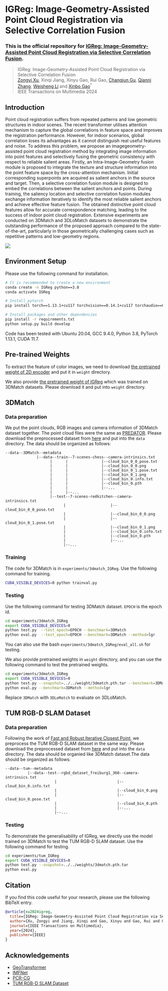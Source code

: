 # IGReg: Image-Geometry-Assisted Point Cloud Registration via Selective Correlation Fusion

### This is the official repository for  [IGReg: Image-Geometry-Assisted Point Cloud Registration via Selective Correlation Fusion](https://ieeexplore.ieee.org/abstract/document/10443547).


> IGReg: Image-Geometry-Assisted Point Cloud Registration via Selective Correlation Fusion  
> [Zongyi Xu](https://scholar.google.com.hk/citations?user=PUseiVAAAAAJ), Xinqi Jiang, Xinyu Gao, Rui Gao, [Changjun Gu](https://scholar.google.com.hk/citations?user=TepTtrQAAAAJ), [Qianni Zhang](https://scholar.google.com.hk/citations?user=XR6C9BoAAAAJ), [Weisheng Li](https://scholar.google.com.hk/citations?user=M17E3HEAAAAJ) and [Xinbo Gao](https://scholar.google.com.hk/citations?user=VZVTOOIAAAAJ)<sup>\*</sup>  
> IEEE Transactions on Multimedia 2024  

## Introduction

 Point cloud registration suffers from repeated patterns and low geometric structures in indoor scenes. The recent transformer utilises attention mechanism to capture the global correlations in feature space and improves the registration performance. However, for indoor scenarios, global correlation loses its advantages as it cannot distinguish real useful features and noise. To address this problem, we propose an imagegeometry-assisted point cloud registration method by integrating image information into point features and selectively fusing the geometric consistency with respect to reliable salient areas. Firstly, an Intra-Image-Geometry fusion module is proposed to integrate the texture and structure information into the point feature space by the cross-attention mechanism. Initial corresponding superpoints are acquired as salient anchors in the source and target. Then, a selective correlation fusion module is designed to embed the correlations between the salient anchors and points. During training, the saliency location and selective correlation fusion modules exchange information iteratively to identify the most reliable salient anchors and achieve effective feature fusion. The obtained distinctive point cloud features allow for accurate correspondence matching, leading to the success of indoor point cloud registration. Extensive experiments are conducted on 3DMatch and 3DLoMatch datasets to demonstrate the outstanding performance of the proposed approach compared to the state-of-the-art, particularly in those geometrically challenging cases such as repetitive patterns and low-geometry regions.

![](assets/pipeline.png)

## Environment Setup
Please use the following command for installation.

```bash
# It is recommended to create a new environment
conda create -n IGReg python==3.8
conda activate IGReg

# Install pytorch
pip install torch==1.13.1+cu117 torchvision==0.14.1+cu117 torchaudio==0.13.1 --extra-index-url https://download.pytorch.org/whl/cu117

# Install packages and other dependencies
pip install -r requirements.txt
python setup.py build develop
```

Code has been tested with Ubuntu 20.04, GCC 9.4.0, Python 3.8, PyTorch 1.13.1, CUDA 11.7.


## Pre-trained Weights

To extract the feature of color images, we need to download [the pretrained weight of 2D encoder](https://drive.google.com/file/d/1-HVsB60B9JkXmDAgufYEIY_12liPUWzm/view?usp=sharing) and put it in `weight` directory.

We also provide [the pretrained weight of IGReg](https://drive.google.com/file/d/1-DWb2v0mpDR9Skp6wjt_prjfrQHkzVac/view?usp=sharing) which was trained on 3DMatch datasets. Please download it and put into `weight` directory.

## 3DMatch

### Data preparation

We put the point clouds, RGB images and camera information of 3DMatch dataset together. The point cloud files were the same as [PREDATOR](https://github.com/prs-eth/OverlapPredator). Please download the preprocessed dataset from [here](https://drive.google.com/file/d/1-2kIOYYWeLHIn_mpRN0qP5iNT2uxofWF/view?usp=sharing) and put into the `data` directory. The data should be organized as follows:

```text
--data--3DMatch--metadata
              |--data--train--7-scenes-chess--camera-intrinsics.txt
                    |      |               |--cloud_bin_0_0_pose.txt
                    |      |               |--cloud_bin_0_0.png
                    |      |               |--cloud_bin_0_1.pose.txt
                    |      |               |--cloud_bin_0_1.png
                    |      |               |--cloud_bin_0.info.txt
                    |      |               |--cloud_bin_0.pth
                    |      |               |--...
                    |      |--...
                    |--test--7-scenes-redkitchen--camera-intrinsics.txt
                          |                    |--cloud_bin_0_0_pose.txt
                          |                    |--cloud_bin_0_0.png
                          |                    |--cloud_bin_0_1.pose.txt
                          |                    |--cloud_bin_0_1.png
                          |                    |--cloud_bin_0.info.txt
                          |                    |--cloud_bin_0.pth
                          |                    |--...
                          |--...
```

### Training

The code for 3DMatch is in `experiments/3dmatch_IGReg`. Use the following command for training.

```bash
CUDA_VISIBLE_DEVICES=0 python trainval.py
```

### Testing

Use the following command for testing 3DMatch dataset. `EPOCH` is the epoch id.
```bash
cd experiments/3dmatch_IGReg
export CUDA_VISIBLE_DEVICES=0
python test.py  --test_epoch=EPOCH --benchmark=3DMatch
python eval.py  --test_epoch=EPOCH --benchmark=3DMatch --method=lgr
```
You can also use the bash `experiments/3dmatch_IGReg/eval_all.sh` for testing.


We also provide pretrained weights in `weight` directory, and you can use the following command to test the pretrained weights.


```bash
cd experiments/3dmatch_IGReg
export CUDA_VISIBLE_DEVICES=0
python test.py --snapshot=../../weight/3dmatch.pth.tar --benchmark=3DMatch
python eval.py --benchmark=3DMatch --method=lgr
```

Replace `3DMatch` with `3DLoMatch` to evaluate on 3DLoMatch.

## TUM RGB-D SLAM Dataset

### Data preparation
Following the work of [Fast and Robust Iterative Closest Point](https://ieeexplore.ieee.org/abstract/document/9336308), we preprocess the TUM RGB-D SLAM dataset in the same way. Please download the preprocessed dataset from [here](https://drive.google.com/file/d/1-3DFJRKe3X2KDGuBcjp_8GT6ALzCqb9l/view?usp=sharing) and put into the `data` directory. The data should be organied like 3DMatch dataset.The data should be organized as follows:

```text
--data--tum--metadata
          |--data--test--rgbd_dataset_freiburg1_360--camera-intrinsics.txt
                      |                           |--cloud_bin_0.info.txt
                      |                           |--cloud_bin_0.png
                      |                           |--cloud_bin_0.pose.txt
                      |                           |--cloud_bin_0.pth
                      |                           |--...
                      |--...
```

### Testing
To demonstrate the generalisability of IGReg, we directly use the model trained on 3DMatch to test the TUM RGB-D SLAM dataset. Use the following command for testing.
```bash
cd experiments/tum_IGReg
export CUDA_VISIBLE_DEVICES=0
python test.py --snapshot=../../weights/3dmatch.pth.tar
python eval.py
```


## Citation
If you find this code useful for your research, please use the following BibTeX entry.
```bibtex
@article{xu2024igreg,
  title={IGReg: Image-Geometry-Assisted Point Cloud Registration via Selective Correlation Fusion},
  author={Xu, Zongyi and Jiang, Xinqi and Gao, Xinyu and Gao, Rui and Gu, Changjun and Zhang, Qianni and Li, Weisheng and Gao, Xinbo},
  journal={IEEE Transactions on Multimedia},
  year={2024},
  publisher={IEEE}
}
```

## Acknowledgements

- [GeoTransformer](https://github.com/qinzheng93/GeoTransformer)
- [IMFNet](https://github.com/XiaoshuiHuang/IMFNet)
- [PCR-CG](https://github.com/Gardlin/PCR-CG)
- [TUM RGB-D SLAM Dataset](https://cvg.cit.tum.de/data/datasets/rgbd-dataset)
